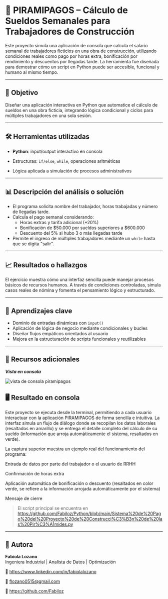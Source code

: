 # 💼 PIRAMIPAGOS – Cálculo de Sueldos Semanales para Trabajadores de Construcción

Este proyecto simula una aplicación de consola que calcula el salario semanal de trabajadores ficticios en una obra de construcción, utilizando condiciones reales como pago por horas extra, bonificación por rendimiento y descuentos por llegadas tarde. La herramienta fue diseñada para demostrar cómo un script en Python puede ser accesible, funcional y humano al mismo tiempo.

---

## 🎯 Objetivo

Diseñar una aplicación interactiva en Python que automatice el cálculo de sueldos en una obra ficticia, integrando lógica condicional y ciclos para múltiples trabajadores en una sola sesión.

---

## 🛠️ Herramientas utilizadas

- **Python**: input/output interactivo en consola

- Estructuras: `if/else`, `while`, operaciones aritméticas

- Lógica aplicada a simulación de procesos administrativos

---

## 📊 Descripción del análisis o solución

- El programa solicita nombre del trabajador, horas trabajadas y número de llegadas tarde.
- Calcula el pago semanal considerando:
  - Horas extras y tarifa adicional (+20%)
  - Bonificación de $50.000 por sueldos superiores a $600.000
  - Descuento del 5% si hubo 3 o más llegadas tarde
- Permite el ingreso de múltiples trabajadores mediante un `while` hasta que se digita "salir".

---

## 📈 Resultados o hallazgos

El ejercicio muestra cómo una interfaz sencilla puede manejar procesos básicos de recursos humanos. A través de condiciones controladas, simula casos reales de nómina y fomenta el pensamiento lógico y estructurado.

---

## 🧠 Aprendizajes clave

- Dominio de entradas dinámicas con `input()`
- Aplicación de lógica de negocio mediante condicionales y bucles
- Diseñar flujos empáticos orientados al usuario
- Mejora en la estructuración de scripts funcionales y reutilizables

---

## 📎 Recursos adicionales
_________________________________________________Vista en consola_________________________________________________                                                    

![vista de consola piramipagos](https://github.com/user-attachments/assets/85cf009e-a2e5-4a1d-83b0-920d5d039fad)



## 🖥️ Resultado en consola
Este proyecto se ejecuta desde la terminal, permitiendo a cada usuario interactuar con la aplicación PIRAMIPAGOS de forma sencilla e intuitiva. La interfaz simula un flujo de diálogo donde se recopilan los datos laborales (resaltados en amarillo) y se entrega el detalle completo del cálculo de su sueldo (información que arroja automàticamente el sistema, resaltados en verde).

La captura superior muestra un ejemplo real del funcionamiento del programa:

Entrada de datos por parte del trabajador o el usuario de RRHH

Confirmación de horas extra 

Aplicación automática de bonificación o descuento (resaltados en color verde, se refiere a la información arrojada automáticamente por el sistema)

Mensaje de cierre


> El script principal se encuentra en https://github.com/Fabiloz/Python/blob/main/Sistema%20de%20Pago%20del%20Proyecto%20de%20Construcci%C3%B3n%20de%20las%20Pir%C3%A1mides.py

---

## 👤 Autora

**Fabiola Lozano**  
Ingeniera Industrial | Analista de Datos | Optimización  

💼 https://www.linkedin.com/in/fabiolalozano

📧 flozano0515@gmail.com

🔗 https://github.com/Fabiloz

